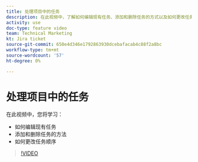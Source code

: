 ```yaml
---
title: 处理项目中的任务
description: 在此视频中，了解如何编辑现有任务、添加和删除任务的方式以及如何更改任务顺序。
activity: use
doc-type: feature video
team: Technical Marketing
kt: Jira ticket
source-git-commit: 650e4d346e1792863930dcebafacab4c88f2a8bc
workflow-type: tm+mt
source-wordcount: '57'
ht-degree: 0%

---
```


# 处理项目中的任务

在此视频中，您将学习：

* 如何编辑现有任务
* 添加和删除任务的方法
* 如何更改任务顺序

>[!VIDEO](https://video.tv.adobe.com/v/335088/?quality=12&learn=on)